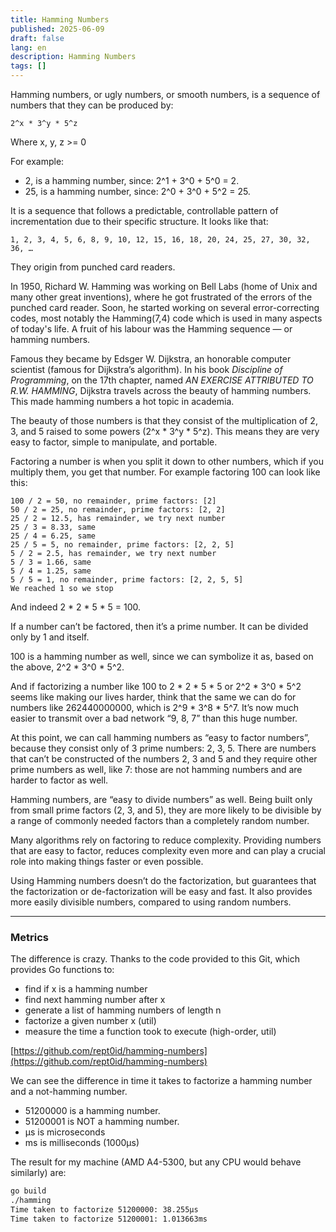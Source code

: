 ```yaml
---
title: Hamming Numbers
published: 2025-06-09
draft: false
lang: en
description: Hamming Numbers
tags: []
---
```


Hamming numbers, or ugly numbers, or smooth numbers, is a sequence of numbers that they can be produced by:

```
2^x * 3^y * 5^z
```

Where x, y, z >= 0

For example:

* 2, is a hamming number, since: 2^1 + 3^0 + 5^0 = 2.
* 25, is a hamming number, since: 2^0 + 3^0 + 5^2 = 25.

It is a sequence that follows a predictable, controllable pattern of incrementation due to their specific structure. It looks like that:

```
1, 2, 3, 4, 5, 6, 8, 9, 10, 12, 15, 16, 18, 20, 24, 25, 27, 30, 32, 36, …
```

They origin from punched card readers.

In 1950, Richard W. Hamming was working on Bell Labs (home of Unix and many other great inventions), where he got frustrated of the errors of the punched card reader. Soon, he started working on several error-correcting codes, most notably the Hamming(7,4) code which is used in many aspects of today's life. A fruit of his labour was the Hamming sequence — or hamming numbers.

Famous they became by Edsger W. Dijkstra, an honorable computer scientist (famous for Dijkstra’s algorithm).
In his book *Discipline of Programming*, on the 17th chapter, named *AN EXERCISE ATTRIBUTED TO R.W. HAMMING*, Dijkstra travels across the beauty of hamming numbers.
This made hamming numbers a hot topic in academia.

The beauty of those numbers is that they consist of the multiplication of 2, 3, and 5 raised to some powers (2^x \* 3^y \* 5^z). This means they are very easy to factor, simple to manipulate, and portable.

Factoring a number is when you split it down to other numbers, which if you multiply them, you get that number. For example factoring 100 can look like this:

```
100 / 2 = 50, no remainder, prime factors: [2]
50 / 2 = 25, no remainder, prime factors: [2, 2]
25 / 2 = 12.5, has remainder, we try next number
25 / 3 = 8.33, same
25 / 4 = 6.25, same
25 / 5 = 5, no remainder, prime factors: [2, 2, 5]
5 / 2 = 2.5, has remainder, we try next number
5 / 3 = 1.66, same
5 / 4 = 1.25, same
5 / 5 = 1, no remainder, prime factors: [2, 2, 5, 5]
We reached 1 so we stop
```

And indeed 2 \* 2 \* 5 \* 5 = 100.

If a number can’t be factored, then it’s a prime number. It can be divided only by 1 and itself.

100 is a hamming number as well, since we can symbolize it as, based on the above, 2^2 \* 3^0 \* 5^2.

And if factorizing a number like 100 to 2 \* 2 \* 5 \* 5 or 2^2 \* 3^0 \* 5^2 seems like making our lives harder, think that the same we can do for numbers like 262440000000, which is 2^9 \* 3^8 \* 5^7. It’s now much easier to transmit over a bad network “9, 8, 7” than this huge number.

At this point, we can call hamming numbers as “easy to factor numbers”, because they consist only of 3 prime numbers: 2, 3, 5.
There are numbers that can’t be constructed of the numbers 2, 3 and 5 and they require other prime numbers as well, like 7: those are not hamming numbers and are harder to factor as well.

Hamming numbers, are “easy to divide numbers” as well. Being built only from small prime factors (2, 3, and 5), they are more likely to be divisible by a range of commonly needed factors than a completely random number.

Many algorithms rely on factoring to reduce complexity. Providing numbers that are easy to factor, reduces complexity even more and can play a crucial role into making things faster or even possible.

Using Hamming numbers doesn’t do the factorization, but guarantees that the factorization or de-factorization will be easy and fast. It also provides more easily divisible numbers, compared to using random numbers.

---

### Metrics

The difference is crazy. Thanks to the code provided to this Git, which provides Go functions to:

* find if x is a hamming number
* find next hamming number after x
* generate a list of hamming numbers of length n
* factorize a given number x (util)
* measure the time a function took to execute (high-order, util)

[https://github.com/rept0id/hamming-numbers](https://github.com/rept0id/hamming-numbers)

We can see the difference in time it takes to factorize a hamming number and a not-hamming number.

* 51200000 is a hamming number.
* 51200001 is NOT a hamming number.
* µs is microseconds
* ms is milliseconds (1000µs)

The result for my machine (AMD A4-5300, but any CPU would behave similarly) are:

```bash
go build
./hamming
Time taken to factorize 51200000: 38.255µs
Time taken to factorize 51200001: 1.013663ms
```
